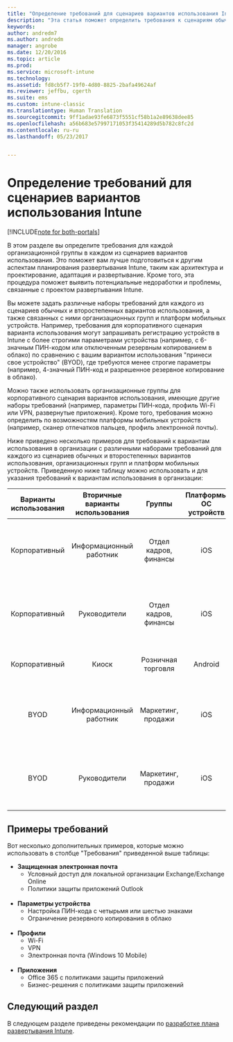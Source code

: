 ```yaml
---
title: "Определение требований для сценариев вариантов использования Intune | Документы Майкрософт"
description: "Эта статья поможет определить требования к сценариям обычных и второстепенных вариантов использования Intune для внедрения Microsoft Intune с использованием только облачной среды."
keywords: 
author: andredm7
ms.author: andredm
manager: angrobe
ms.date: 12/20/2016
ms.topic: article
ms.prod: 
ms.service: microsoft-intune
ms.technology: 
ms.assetid: fd8cb5f7-19f0-4d80-8825-2bafa49624af
ms.reviewer: jeffbu, cgerth
ms.suite: ems
ms.custom: intune-classic
ms.translationtype: Human Translation
ms.sourcegitcommit: 9ff1adae93fe6873f5551cf58b1a2e89638dee85
ms.openlocfilehash: a56b683e57997171053f35414289d5b782c8fc2d
ms.contentlocale: ru-ru
ms.lasthandoff: 05/23/2017


---
```


# <a name="determine-intune-use-case-scenario-requirements"></a>Определение требований для сценариев вариантов использования Intune

[!INCLUDE[note for both-portals](../includes/note-for-both-portals.md)]

В этом разделе вы определите требования для каждой организационной группы в каждом из сценариев вариантов использования. Это поможет вам лучше подготовиться к другим аспектам планирования развертывания Intune, таким как архитектура и проектирование, адаптация и развертывание. Кроме того, эта процедура поможет выявить потенциальные недоработки и проблемы, связанные с проектом развертывания Intune.

Вы можете задать различные наборы требований для каждого из сценариев обычных и второстепенных вариантов использования, а также связанных с ними организационных групп и платформ мобильных устройств. Например, требования для корпоративного сценария варианта использования могут запрашивать регистрацию устройств в Intune с более строгими параметрами устройства (например, с 6-значным ПИН-кодом или отключенным резервным копированием в облако) по сравнению с вашим вариантом использования "принеси свое устройство" (BYOD), где требуются менее строгие параметры (например, 4-значный ПИН-код и разрешенное резервное копирование в облако).

Можно также использовать организационные группы для корпоративного сценария вариантов использования, имеющие другие наборы требований (например, параметры ПИН-кода, профиль Wi-Fi или VPN, развернутые приложения). Кроме того, требования можно определить по возможностям платформы мобильных устройств (например, сканер отпечатков пальцев, профиль электронной почты).

Ниже приведено несколько примеров для требований к вариантам использования в организации с различными наборами требований для каждого из сценариев обычных и второстепенных вариантов использования, организационных групп и платформ мобильных устройств. Приведенную ниже таблицу можно использовать и для указания требований к вариантам использования в организации:

| **Варианты использования** | **Вторичные варианты использования** | **Группы** | **Платформы ОС устройств** | **Requirements** |
|:---:|:---:|:---:|:---:|:---:|
| Корпоративный | Информационный работник | Отдел кадров, финансы | iOS | Защита электронной почты, параметры устройства, профили, приложения |                                                          
| Корпоративный | Руководители | Отдел кадров, финансы | iOS | Защита электронной почты, параметры устройства, профили, приложения |                                                         
| Корпоративный | Киоск | Розничная торговля | Android | Параметры устройства, профили, приложения |
| BYOD | Информационный работник | Маркетинг, продажи | iOS | Защита электронной почты, параметры устройства, профили, приложения |                                                         
| BYOD | Руководители | Маркетинг, продажи | iOS | Защита электронной почты, параметры устройства, профили, приложения |

## <a name="examples-of-requirements"></a>Примеры требований

Вот несколько дополнительных примеров, которые можно использовать в столбце "Требования" приведенной выше таблицы:

- **Защищенная электронная почта**
    - Условный доступ для локальной организации Exchange/Exchange Online
    - Политики защиты приложений Outlook
<br></br>
- **Параметры устройства**
    - Настройка ПИН-кода с четырьмя или шестью знаками
    - Ограничение резервного копирования в облако
<br></br>
- **Профили**
    - Wi-Fi
    - VPN
    - Электронная почта (Windows 10 Mobile)
<br></br>
- **Приложения**
    - Office 365 с политиками защиты приложений
    - Бизнес-решения с политиками защиты приложений

## <a name="next-section"></a>Следующий раздел

В следующем разделе приведены рекомендации по [разработке плана развертывания Intune](section-4-develop-a-rollout-plan.md).

